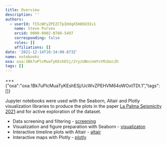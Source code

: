 ```yaml
---
title: Overview
description: ''
authors:
  - userId: fI5cWFyZPEZCTpIHdqX5H8OU3Iv1
    name: Steve Purves
    orcid: 0000-0002-0760-5497
    corresponding: false
    roles: []
    affiliations: []
date: '2021-12-14T10:34:00.873Z'
name: notebooks
oxa: oxa:1Bk7uPlcMuaTyKEshESj/2ryzUNncnmYvtMiboc2h
tags: []
---
```


+++ {"oxa":"oxa:1Bk7uPlcMuaTyKEshESj/UcWvZPEHVM64oWOxtTDt.1","tags":[]}

Jupyter notebooks were used with the Seaborn, Altair and Plotly visualization libraries to produce the plots in the paper [La Palma Seismicity 2021](oxa:1Bk7uPlcMuaTyKEshESj/7lITJLg3LX0T0h3VVmAp "La Palma Seismicity 2021") and for active exploration of the dataset.

- Data screening and filtering - [screening](oxa:1Bk7uPlcMuaTyKEshESj/w7dhgP7jr4IrWGyDQYfZ "screening")
- Visualization and figure preparation with Seaborn - [visualizaton](oxa:1Bk7uPlcMuaTyKEshESj/Z3pjZzJ7KnN6TVbWndBR "visualizaton")
- Interactive timeline plots with Altair - [altair](oxa:1Bk7uPlcMuaTyKEshESj/mIl6SWxXvUdfdY1UNExv "altair")
- Interactive maps with Plotly - [plotly](oxa:1Bk7uPlcMuaTyKEshESj/5NMlWwbsjuHuKAtmLaTF "plotly")


